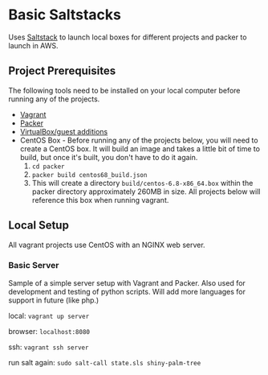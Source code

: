 # Basic Saltstacks
Uses [Saltstack](http://docs.saltstack.com/en/latest/) to launch local boxes for different projects and packer to launch in AWS.

## Project Prerequisites
The following tools need to be installed on your local computer before running any of the projects.
* [Vagrant](https://www.vagrantup.com/downloads.html)
* [Packer](http://www.packer.io/downloads.html)
* [VirtualBox/guest additions](https://www.virtualbox.org/wiki/Downloads)
* CentOS Box - Before running any of the projects below, you will need to create a CentOS box. It will build an image and takes a little bit of time to build, but once it's built, you don't have to do it again.
	1. `cd packer`
	2. `packer build centos68_build.json`
	3. This will create a directory `build/centos-6.8-x86_64.box` within the packer directory approximately 260MB in size. All projects below will reference this box when running vagrant.

## Local Setup
All vagrant projects use CentOS with an NGINX web server.

### Basic Server
Sample of a simple server setup with Vagrant and Packer. Also used for development and testing of python scripts. Will add more languages for support in future (like php.)

local: `vagrant up server`

browser: `localhost:8080`

ssh: `vagrant ssh server`

run salt again: `sudo salt-call state.sls shiny-palm-tree`

